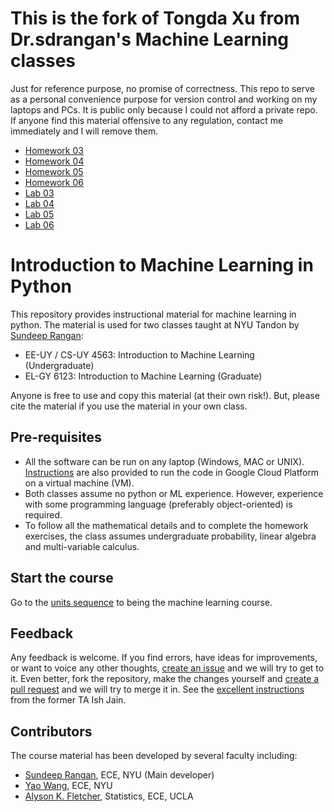 # This is the fork of Tongda Xu from Dr.sdrangan's Machine Learning classes

Just for reference purpose, no promise of correctness. This repo to serve as a personal convenience purpose for version control and working on my laptops and PCs. It is public only because I could not afford a private repo. If anyone find this material offensive to any regulation, contact me immediately and I will remove them.

* [Homework 03](https://github.com/matonglidewazi/introml/blob/master/unit03_mult_lin_reg/prob/prob_mult_reg_ANS.pdf)
* [Homework 04](https://github.com/matonglidewazi/introml/blob/master/unit04_model_sel/prob/prob_model_sel_ANS_Tongda_Xu.pdf) 
* [Homework 05](https://github.com/matonglidewazi/introml/blob/master/unit05_lasso/prob/ML_HW_week_5.pdf)
* [Homework 06](https://github.com/matonglidewazi/introml/blob/master/unit06_logistic/ML_HW_week_6.pdf)
* [Lab 03](https://github.com/matonglidewazi/introml/blob/master/unit03_mult_lin_reg/lab_robot_calib_partial.ipynb)
* [Lab 04](https://github.com/matonglidewazi/introml/blob/master/unit04_model_sel/lab_neural_partial_Tongda_Xu.ipynb)
* [Lab 05](https://github.com/matonglidewazi/introml/blob/master/unit05_lasso/lab_eeg_partial.ipynb)
* [Lab 06](https://github.com/matonglidewazi/introml/blob/master/unit06_logistic/lab_gene_partial_Tongda_Xu.pdf)
# Introduction to Machine Learning in Python

This repository provides instructional material for 
machine learning in python.  The material is used for two classes taught at NYU Tandon
by [Sundeep Rangan](http://wireless.engineering.nyu.edu/sundeep-rangan/):

* EE-UY / CS-UY 4563: Introduction to Machine Learning (Undergraduate)
* EL-GY 6123: Introduction to Machine Learning (Graduate)

Anyone is free to use and copy this material (at their own risk!).
But, please cite the material if you use the material in your own class.

## Pre-requisites

* All the software can be run on any laptop (Windows, MAC or UNIX).
[Instructions](./GCP/getting_started.md)
are also provided to run the code in Google Cloud Platform on a virtual machine (VM).
* Both classes assume no python or ML experience.  However, experience
with some programming language (preferably object-oriented) is required.
* To follow all the mathematical details and to complete the homework exercises,
the class assumes undergraduate probability, linear algebra and multi-variable calculus.

## Start the course

Go to the [units sequence](sequence.md) to being the machine learning course.

## Feedback

Any feedback is welcome.  If you find errors, have ideas for improvements,
or want to voice any other thoughts, [create an issue](https://help.github.com/articles/creating-an-issue/)
and we will try to get to it.
Even better, fork the repository, make the changes yourself and
[create a pull request](https://help.github.com/articles/about-pull-requests/)
and we will try to merge it in.  See the [excellent instructions](https://github.com/ishjain/learnGithub/blob/master/updateMLrepo.md)
from the former TA Ish Jain.

## Contributors

The course material has been developed by several faculty including:
* [Sundeep Rangan](http://wireless.engineering.nyu.edu/sundeep-rangan/), ECE, NYU (Main developer)
* [Yao Wang](http://eeweb.poly.edu/~yao/), ECE, NYU
* [Alyson K. Fletcher](http://www.stat.ucla.edu/~akfletcher/), Statistics, ECE, UCLA


